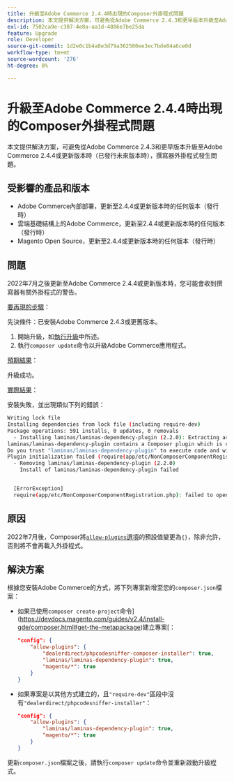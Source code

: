 ```yaml
---
title: 升級至Adobe Commerce 2.4.4時出現的Composer外掛程式問題
description: 本文提供解決方案，可避免從Adobe Commerce 2.4.3和更早版本升級至Adobe Commerce 2.4.4或更新版本時（已發行未來版本時），撰寫器外掛程式發生的問題。
exl-id: 7502ca9e-c307-4e8a-aa1d-4886e7be25da
feature: Upgrade
role: Developer
source-git-commit: 1d2e0c1b4a8e3d79a362500ee3ec7bde84a6ce0d
workflow-type: tm+mt
source-wordcount: '276'
ht-degree: 0%

---
```


# 升級至Adobe Commerce 2.4.4時出現的Composer外掛程式問題

本文提供解決方案，可避免從Adobe Commerce 2.4.3和更早版本升級至Adobe Commerce 2.4.4或更新版本時（已發行未來版本時），撰寫器外掛程式發生問題。

## 受影響的產品和版本

* Adobe Commerce內部部署，更新至2.4.4或更新版本時的任何版本（發行時）
* 雲端基礎結構上的Adobe Commerce，更新至2.4.4或更新版本時的任何版本（發行時）
* Magento Open Source，更新至2.4.4或更新版本時的任何版本（發行時）

## 問題

2022年7月之後更新至Adobe Commerce 2.4.4或更新版本時，您可能會收到撰寫器有關外掛程式的警告。

<u>要再現的步驟</u>：

先決條件：已安裝Adobe Commerce 2.4.3或更舊版本。

1. 開始升級，如[執行升級](https://experienceleague.adobe.com/docs/commerce-operations/upgrade-guide/implementation/perform-upgrade.html)中所述。
1. 執行`composer update`命令以升級Adobe Commerce應用程式。

<u>預期結果</u>：

升級成功。

<u>實際結果</u>：

安裝失敗，並出現類似下列的錯誤：

```bash
Writing lock file
Installing dependencies from lock file (including require-dev)
Package operations: 591 installs, 0 updates, 0 removals
  - Installing laminas/laminas-dependency-plugin (2.2.0): Extracting archive
laminas/laminas-dependency-plugin contains a Composer plugin which is currently not in your allow-plugins config. See https://getcomposer.org/allow-plugins
Do you trust "laminas/laminas-dependency-plugin" to execute code and wish to enable it now? (writes "allow-plugins" to composer.json) [y,n,d,?] y
Plugin initialization failed (require(app/etc/NonComposerComponentRegistration.php): failed to open stream: No such file or directory), uninstalling plugin
  - Removing laminas/laminas-dependency-plugin (2.2.0)
    Install of laminas/laminas-dependency-plugin failed


  [ErrorException]
  require(app/etc/NonComposerComponentRegistration.php): failed to open stream: No such file or directory
```

## 原因

2022年7月後，Composer將[`allow-plugins`選項](https://getcomposer.org/doc/06-config.md#allow-plugins)的預設值變更為`{}`，除非允許，否則將不會再載入外掛程式。

## 解決方案

根據您安裝Adobe Commerce的方式，將下列專案新增至您的`composer.json`檔案：

* 如果已使用`composer create-project`命令](https://devdocs.magento.com/guides/v2.4/install-gde/composer.html#get-the-metapackage)建立專案[：

  ```json
  "config": {
      "allow-plugins": {
          "dealerdirect/phpcodesniffer-composer-installer": true,
          "laminas/laminas-dependency-plugin": true,
          "magento/*": true
      }
  }
  ```

* 如果專案是以其他方式建立的，且`"require-dev"`區段中沒有`"dealerdirect/phpcodesniffer-installer"`：

  ```json
  "config": {
      "allow-plugins": {
          "laminas/laminas-dependency-plugin": true,
          "magento/*": true
      }
  }
  ```

更新`composer.json`檔案之後，請執行`composer update`命令並重新啟動升級程式。
